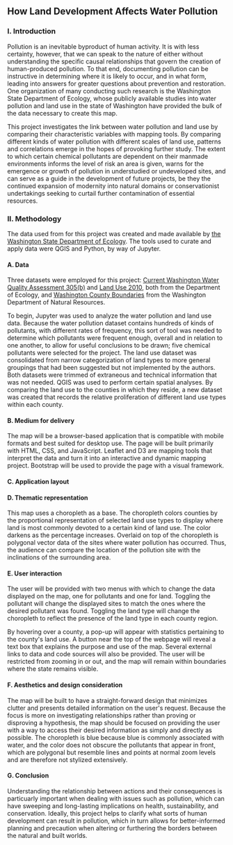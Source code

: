 ## How Land Development Affects Water Pollution

### I. Introduction

Pollution is an inevitable byproduct of human activity. It is with less certainty, however, that we can speak to the nature of either without understanding the specific causal relationships that govern the creation of human-produced pollution. To that end, documenting pollution can be instructive in determining where it is likely to occur, and in what form, leading into answers for greater questions about prevention and restoration. One organization of many conducting such research is the Washington State Department of Ecology, whose publicly available studies into water pollution and land use in the state of Washington have provided the bulk of the data necessary to create this map.

This project investigates the link between water pollution and land use by comparing their characteristic variables with mapping tools. By comparing different kinds of water pollution with different scales of land use, patterns and correlations emerge in the hopes of provoking further study. The extent to which certain chemical pollutants are dependent on their manmade environments informs the level of risk an area is given, warns for the emergence or growth of pollution in understudied or undeveloped sites, and can serve as a guide in the development of future projects, be they the continued expansion of modernity into natural domains or conservationist undertakings seeking to curtail further contamination of essential resources.

### II. Methodology

The data used from for this project was created and made available by [the Washington State Department of Ecology](https://ecology.wa.gov/Research-Data/Data-resources/Geographic-Information-Systems-GIS/Data). The tools used to curate and apply data were QGIS and Python, by way of Jupyter.

#### A. Data

Three datasets were employed for this project: [Current Washington Water Quality Assessment 305(b)](https://fortress.wa.gov/ecy/gispublic/DataDownload/WQ_ENV_WQAssessmentCurrent.jpg) and [Land Use 2010](https://fortress.wa.gov/ecy/gispublic/DataDownload/ECY_CAD_Landuse2010.jpg), both from the Department of Ecology, and [Washington County Boundaries](https://data-wadnr.opendata.arcgis.com/datasets/wa-county-boundaries-1) from the Washington Department of Natural Resources.

To begin, Jupyter was used to analyze the water pollution and land use data. Because the water pollution dataset contains hundreds of kinds of pollutants, with different rates of frequency, this sort of tool was needed to determine which pollutants were frequent enough, overall and in relation to one another, to allow for useful conclusions to be drawn; five chemical pollutants were selected for the project. The land use dataset was consolidated from narrow categorization of land types to more general groupings that had been suggested but not implemented by the authors. Both datasets were trimmed of extraneous and technical information that was not needed. QGIS was used to perform certain spatial analyses. By comparing the land use to the counties in which they reside, a new dataset was created that records the relative proliferation of different land use types within each county.

#### B. Medium for delivery

The map will be a browser-based application that is compatible with mobile formats and best suited for desktop use. The page will be built primarily with HTML, CSS, and JavaScript. Leaflet and D3 are mapping tools that interpret the data and turn it into an interactive and dynamic mapping project. Bootstrap will be used to provide the page with a visual framework.

#### C. Application layout

#### D. Thematic representation

This map uses a choropleth as a base. The choropleth colors counties by the proportional representation of selected land use types to display where land is most commonly devoted to a certain kind of land use. The color darkens as the percentage increases. Overlaid on top of the choropleth is polygonal vector data of the sites where water pollution has occurred. Thus, the audience can compare the location of the pollution site with the inclinations of the surrounding area.

#### E. User interaction

The user will be provided with two menus with which to change the data displayed on the map, one for pollutants and one for land. Toggling the pollutant will change the displayed sites to match the ones where the desired pollutant was found. Toggling the land type will change the choropleth to reflect the presence of the land type in each county region.

By hovering over a county, a pop-up will appear with statistics pertaining to the county's land use. A button near the top of the webpage will reveal a text box that explains the purpose and use of the map. Several external links to data and code sources will also be provided. The user will be restricted from zooming in or out, and the map will remain within boundaries where the state remains visible.

#### F. Aesthetics and design consideration

The map will be built to have a straight-forward design that minimizes clutter and presents detailed information on the user's request. Because the focus is more on investigating relationships rather than proving or disproving a hypothesis, the map should be focused on providing the user with a way to access their desired information as simply and directly as possible. The choropleth is blue because blue is commonly associated with water, and the color does not obscure the pollutants that appear in front, which are polygonal but resemble lines and points at normal zoom levels and are therefore not stylized extensively.

#### G. Conclusion

Understanding the relationship between actions and their consequences is particuarly important when dealing with issues such as pollution, which can have sweeping and long-lasting implications on health, sustainability, and conservation. Ideally, this project helps to clarify what sorts of human development can result in pollution, which in turn allows for better-informed planning and precaution when altering or furthering the borders between the natural and built worlds.